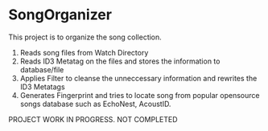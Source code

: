 # SongOrganizer
This project is to organize the song collection. 

1. Reads song files from Watch Directory
2. Reads ID3 Metatag on the files and stores the information to database/file
3. Applies Filter to cleanse the unneccessary information and rewrites the ID3 Metatags
4. Generates Fingerprint and tries to locate song from popular opensource songs database such as EchoNest, AcoustID.

PROJECT WORK IN PROGRESS. NOT COMPLETED
